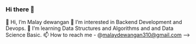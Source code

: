 ### Hi there 👋





👋 Hi, I’m Malay dewangan
👀 I’m interested in Backend Development and Devops.
🌱 I’m learning Data Structures and Algorithms and  and Data Science Basic.
📫 How to reach me - @malaydewangan310@gmail.com
-->
